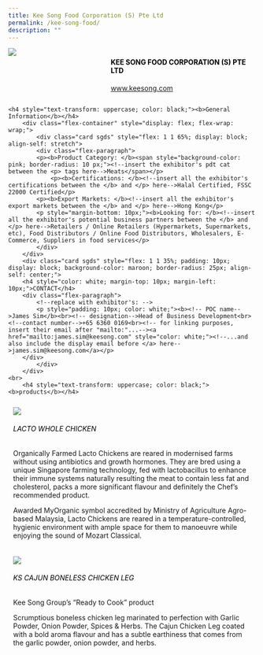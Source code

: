 ```yaml
---
title: Kee Song Food Corporation (S) Pte Ltd
permalink: /kee-song-food/
description: ""
---
```

<div class="flex-paragraph">
		<!--hi there! this is a comment and will provide you with instructional guides-->
		<!--insert booth number here!-->
		<p style="text-transform: uppercase"></p></div>
			<div class="flex-container" style="display: flex; flex-wrap: wrap;">
				<!--insert DOWNLOAD link of company logo between the " marks!-->
			<div class="card sgds" style="flex: 1 1 40%; display: block;"><img src="https://drive.google.com/u/0/uc?id=1EwikUzVOYIgTokbhz6wzEY4TF6wPMi8m&amp;export=download"></div>
	<div class="card-sgds" style="flex: 1 1 58%; display: block; margin-left: 3px">
		<h4 style="text-transform: uppercase; color: black;"><!--insert the exhibitor's name between the <b> tags here--><b>Kee Song Food Corporation (s) Pte Ltd</b></h4><!--insert the exhibitor's description between the <p> tags here-->
		<!--insert the exhibitor's website link, making sure there is "https:// www." present please. make sure the entire https link goes in between the " marks-->
		<p><a href="https://www.keesong.com" target="_blank"><!--insert the www website link here (no need for https)-->www.keesong.com</a></p>
	</div>
</div>



	<h4 style="text-transform: uppercase; color: black;"><b>General Information</b></h4>
		<div class="flex-container" style="display: flex; flex-wrap: wrap;">
			<div class="card sgds" style="flex: 1 1 65%; display: block; align-self: stretch">
			<div class="flex-paragraph">
			<p><b>Product Category: </b><span style="background-color: pink; border-radius: 10 px;"><!--insert the exhibitor's pdt cat between the <p> tags here-->Meats</span></p> 
				<p><b>Certifications: </b><!--insert all the exhibitor's certifications between the </b> and </p> here-->Halal Certified, FSSC 22000 Certified</p>
			<p><b>Export Markets: </b><!--insert all the exhibitor's export markets between the </b> and </p> here-->Hong Kong</p>
			<p style="margin-bottom: 10px;"><b>Looking for: </b><!--insert all the exhibitor's potential business partners between the </b> and </p> here-->Retailers / Online Retailers (Hypermarkets, Supermarkets, etc), Food Distributors / Online Food Distributors, Wholesalers, E-Commerce, Suppliers in food services</p>
			</div>
		</div>
		<div class="card sgds" style="flex: 1 1 35%; padding: 10px; display: block; background-color: maroon; border-radius: 25px; align-self: center;">
		<h4 style="color: white; margin-top: 10px; margin-left: 10px;">CONTACT</h4>
		<div class="flex-paragraph">
			<!--replace with exhibitor's: -->
			<p style="padding: 10px; color: white;"><b><!-- POC name-->James Sim</b><br><!-- designation-->Head of Business Development<br><!--contact number-->+65 6360 0169<br><!-- for linking purposes, insert their email after "mailto:"...--><a href="mailto:james.sim@keesong.com" style="color: white;"><!--...and also include the display email before </a> here-->james.sim@keesong.com</a></p>
		</div>
			</div>
		</div>
	<br>
		<h4 style="text-transform: uppercase; color: black;"><b>products</b></h4>
<div style="display: flex; flex-wrap: wrap;">
  <div class="card sgds" style="flex: 1 1 47%; margin: 10px; display: block;"><!--insert the exhibitor's DOWNLOAD image for product between the " marks here-->
	<div class="flex-image" style="display: block;"><img src="https://drive.google.com/u/0/uc?id=1Lork1-_PEbf1Ubqhpp_QD09FOLwEE9Nw&amp;export=download"></div>
	<div class="flex-paragraph">
		<h6 style="text-transform: uppercase; color: black;"><!--insert product name before </h6> and product description after <p>-->Lacto Whole Chicken</h6>
		<p>Organically Farmed Lacto Chickens are reared in modernised farms without using antibiotics and growth hormones.
They are bred using a unique Singapore farming technology, fed with lactobacillus to enhance their immune systems naturally resulting the meat to contain less fat and cholesterol, packs a more significant flavour and definitely the Chef’s recommended product.

Awarded MyOrganic symbol accredited by Ministry of Agriculture Agro-based Malaysia, Lacto Chickens are reared in a temperature-controlled, hygienic environment with ample space for them to manoeuvre while enjoying the sound of Mozart Classical.</p></div>
	</div>
		<div class="card sgds" style="flex: 1 1 47%; margin: 10px; display: block;">
		<div class="flex-image" style="display: block;"><img src="https://drive.google.com/u/0/uc?id=1XK0Kw4CyViEdT0AiY9cOjknVIrqe6zmp&amp;export=download"></div>
	<div class="flex-paragraph">
		<h6 style="text-transform: uppercase; color: black;">KS Cajun Boneless Chicken Leg</h6>
		<p>Kee Song Group’s “Ready to Cook” product

Scrumptious boneless chicken leg marinated to perfection with Garlic Powder, Onion Powder, Spices &amp; Herbs. 
The Cajun Chicken Leg coated with a bold aroma flavour and has a subtle earthiness that comes from the garlic powder, onion powder, and herbs.</p></div>
	</div>
	<!--don't delete these 2 tags. double check how the layout looks on the right too and lemme know if there are any problems! thank u so much for ur hardwork!-->
	</div>